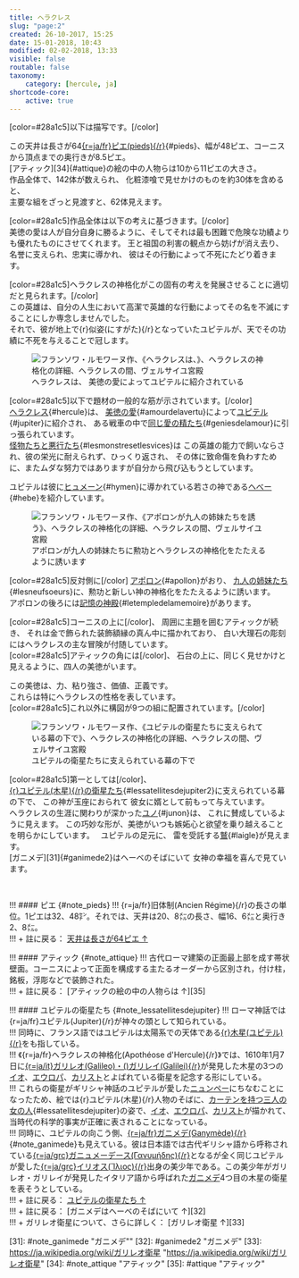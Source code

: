 ```yaml
---
title: ヘラクレス
slug: "page:2"
created: 26-10-2017, 15:25
date: 15-01-2018, 10:43
modified: 02-02-2018, 13:33
visible: false
routable: false
taxonomy:
    category: [hercule, ja]
shortcode-core:
    active: true
---
```

[color=#28a1c5]以下は描写です。[/color]

この天井は長さが64[{r=ja/fr}ピエ(pieds){/r}][15]{#pieds}、幅が48ピエ、コーニスから頂点までの奥行きが8.5ピエ。  
[アティック][34]{#attique}の絵の中の人物らは10から11ピエの大きさ。  
作品全体で、142体が数えられ、
化粧漆喰で見せかけのものを約30体を含めると、  
主要な組をざっと見渡すと、62体見えます。

[color=#28a1c5]作品全体は以下の考えに基づきます。[/color]  
美徳の愛は人が自分自身に勝るように、そしてそれは最も困難で危険な功績よりも優れたものにさせてくれます。 
王と祖国の利害の観点から妨げが消え去り、
名誉に支えられ、忠実に導かれ、
彼はその行動によって不死にたどり着きます。

[color=#28a1c5]ヘラクレスの神格化がこの固有の考えを発展させることに適切だと見られます。[/color]  
この英雄は、自分の人生において高潔で英雄的な行動によってその名を不滅にすることにしか専念しませんでした。  
それで、彼が地上で{r}似姿(にすがた){/r}となっていたユピテルが、天でその功績に不死を与えることで冠します。

<figure><picture>
<source
sizes="(max-width: 767px) 98vw, (min-width: 959px) 50vw, 86vw"
srcset="
/user/sites/docs/pages/01.home/02.versailles/01.palais/01.hercule/02.hercule_2/hercule1-280.webp 280w,
/user/sites/docs/pages/01.home/02.versailles/01.palais/01.hercule/02.hercule_2/hercule1-380.webp 380w,
/user/sites/docs/pages/01.home/02.versailles/01.palais/01.hercule/02.hercule_2/hercule1-480.webp 480w,
/user/sites/docs/pages/01.home/02.versailles/01.palais/01.hercule/02.hercule_2/hercule1-640.webp 640w,
/user/sites/docs/pages/01.home/02.versailles/01.palais/01.hercule/02.hercule_2/hercule1-840.webp 840w,
/user/sites/docs/pages/01.home/02.versailles/01.palais/01.hercule/02.hercule_2/hercule1-1280.webp 1280w,
/user/sites/docs/pages/01.home/02.versailles/01.palais/01.hercule/02.hercule_2/hercule1-1600.webp 1600w,
/user/sites/docs/pages/01.home/02.versailles/01.palais/01.hercule/02.hercule_2/hercule1-1920.webp 1920w"
type="image/webp" />
<img src="/user/sites/docs/pages/01.home/02.versailles/01.palais/01.hercule/02.hercule_2/hercule1-640.jpg" alt="フランソワ・ルモワーヌ作、《ヘラクレスは、》、ヘラクレスの神格化の詳細、ヘラクレスの間、ヴェルサイユ宮殿" title="フランソワ・ルモワーヌ作、《美徳の愛によってユピテルに紹介されている》、ヘラクレスの神格化の詳細、ヘラクレスの間、ヴェルサイユ宮殿" usemap="#img_hercule1"
sizes="(max-width: 767px) 98vw, (min-width: 959px) 50vw, 86vw"
srcset="
/user/sites/docs/pages/01.home/02.versailles/01.palais/01.hercule/02.hercule_2/hercule1-280.jpg 280w,
/user/sites/docs/pages/01.home/02.versailles/01.palais/01.hercule/02.hercule_2/hercule1-380.jpg 380w,
/user/sites/docs/pages/01.home/02.versailles/01.palais/01.hercule/02.hercule_2/hercule1-480.jpg 480w,
/user/sites/docs/pages/01.home/02.versailles/01.palais/01.hercule/02.hercule_2/hercule1-640.jpg 640w,
/user/sites/docs/pages/01.home/02.versailles/01.palais/01.hercule/02.hercule_2/hercule1-840.jpg 840w,
/user/sites/docs/pages/01.home/02.versailles/01.palais/01.hercule/02.hercule_2/hercule1-1280.jpg 1280w,
/user/sites/docs/pages/01.home/02.versailles/01.palais/01.hercule/02.hercule_2/hercule1-1600.jpg 1600w,
/user/sites/docs/pages/01.home/02.versailles/01.palais/01.hercule/02.hercule_2/hercule1-1920.jpg 1920w" />
</picture><figcaption>ヘラクレスは、
美徳の愛によってユピテルに紹介されている</figcaption><map name="img_hercule1" id="img_hercule1">
<area id="area_hercule" alt="ヘラクレス" title="ヘラクレス" href="#hercule" shape="poly" coords="356,424,358,406,346,393,339,387,345,377,355,384,367,397,366,384,374,381,388,361,382,356,383,349,386,338,394,334,406,338,408,348,415,350,422,371,430,384,429,398,425,404,417,416,440,434,436,445,427,444,414,430,410,437,413,450,404,448,397,453,392,443,375,432">
<area id="area_jupiter" alt="ユピテル" title="ユピテル" href="#jupiter" shape="poly" coords="187,347,190,335,190,328,199,328,208,316,214,316,211,309,202,317,190,311,180,302,172,301,187,296,194,303,200,303,208,295,220,292,220,286,224,283,228,276,236,276,244,285,244,292,239,297,243,300,258,311,272,314,291,319,297,324,290,325,283,332,282,342,278,347,263,345,250,349,243,355,239,362,238,367,223,359,209,356,198,353">
<area id="area_amourdelavertu" alt="美徳の愛" title="美徳の愛" href="#amourdelavertu" shape="poly" coords="348,421,343,423,335,423,326,418,318,409,306,409,299,398,302,385,296,379,287,383,274,386,270,380,278,369,286,365,295,365,301,369,305,365,299,360,299,350,306,346,313,345,319,349,319,360,320,366,326,364,330,356,342,354,348,355,353,361,351,370,343,372,337,380,336,389,340,396,341,406,345,416">
<area id="area_geniesdelamour" alt="美徳の愛の精たち" title="美徳の愛の精たち" href="#geniesdelamour" shape="poly" coords="346,507,336,516,328,514,321,507,319,500,308,492,302,479,289,473,290,460,297,468,302,466,303,457,299,450,293,454,284,454,285,465,288,481,285,486,279,477,275,462,271,455,269,463,265,467,262,461,258,467,256,453,260,441,263,436,257,431,243,423,241,412,246,407,250,414,255,417,260,415,256,406,260,401,268,400,271,408,279,399,286,399,293,402,290,409,298,414,304,416,307,421,314,421,321,422,324,427,316,426,310,428,312,434,317,432,323,434,327,436,323,440,321,445,325,449,330,456,336,462,327,464,316,465,310,469,316,475,320,477,326,483,331,484,336,490,342,494,345,498">
<area id="area_lesmonstresetlesvices" alt="怪物たちと悪行たち" title="怪物たちと悪行たち" href="#lesmonstresetlesvices" shape="poly" coords="394,467,394,476,399,481,407,483,411,476,415,488,407,492,400,497,394,500,390,505,383,513,379,519,372,523,365,519,372,512,367,508,373,503,358,503,350,506,344,512,340,521,341,531,346,534,348,540,344,553,340,564,338,573,340,579,345,581,352,577,356,570,358,577,362,584,372,599,379,597,394,605,399,610,396,617,389,622,387,611,381,605,359,607,354,602,356,593,351,589,344,595,341,608,344,614,352,613,362,623,371,622,370,632,361,638,352,645,346,654,346,664,348,679,354,691,361,693,368,696,377,701,394,703,400,705,408,710,420,713,433,713,450,718,463,717,475,707,483,702,490,695,494,690,490,684,494,668,488,687,482,685,478,693,471,701,454,705,456,695,457,688,452,681,443,680,435,689,437,678,444,665,437,648,432,640,440,642,447,637,453,637,463,640,474,640,485,639,481,650,482,662,485,670,494,662,496,656,508,656,514,655,513,663,509,670,512,676,516,679,521,681,521,686,512,686,517,694,526,699,537,700,540,693,541,686,551,690,562,693,575,696,587,707,596,730,605,724,596,704,585,686,578,684,568,682,572,675,580,674,586,672,577,662,565,654,553,644,545,633,547,627,538,617,525,609,515,607,517,598,515,589,509,582,500,590,490,601,481,606,478,592,480,585,478,577,480,568,489,560,492,550,490,541,489,532,483,538,477,545,472,553,464,552,458,546,461,536,456,526,468,524,472,517,479,516,465,507,459,513,451,513,442,515,440,522,435,525,427,523,432,514,432,502,431,490,423,489,419,494,412,494,416,481,416,474,410,468,404,474,398,470">
<area id="area_hebe" alt="ヘべー" title="ヘべー" href="#hebe" shape="poly" coords="109,374,116,358,125,351,120,345,125,328,121,321,121,307,129,296,123,298,122,291,137,270,143,269,146,268,144,263,150,257,157,257,162,260,167,265,162,269,161,273,155,275,156,281,157,286,161,290,173,294,179,293,191,295,193,298,186,299,179,299,174,302,175,305,173,311,170,317,168,325,169,338,169,343,165,346,157,347,148,348,143,355,143,363,144,369,138,368,133,364,126,365,121,369,116,373">
<area id="area_hymen" alt="ヒュメーン" title="ヒュメーン" href="#hymen" shape="poly" coords="122,291,126,281,137,267,140,270,143,268,141,264,145,258,153,254,160,258,165,262,162,267,157,272,153,276,161,287,167,284,167,280,178,278,185,273,192,264,209,264,219,257,229,254,232,248,238,248,240,241,249,231,226,235,225,223,232,216,221,210,217,216,215,226,219,232,215,240,202,242,199,227,192,219,182,214,173,210,165,205,158,211,152,214,137,209,122,200,115,202,121,212,127,220,136,227,139,232,134,243,135,252,128,249,118,254,112,260,109,266,115,272,121,267,123,272,118,279,113,275,103,279,98,282,101,287,89,297,85,303,91,305,102,296,109,291,116,293">
</map></figure>

[color=#28a1c5]以下で題材の一般的な筋が示されています。[/color]  
[ヘラクレス][1]{#hercule}は、
[美徳の愛][3]{#amourdelavertu}によって[ユピテル][2]{#jupiter}に紹介され、
ある戦車の中で[同じ愛の精たち][4]{#geniesdelamour}に引っ張られています。  
[怪物たちと悪行たち][5]{#lesmonstresetlesvices}は
この英雄の能力で飼いならされ、彼の栄光に耐えられず、ひっくり返され、
その体に致命傷を負わすために、またムダな努力ではありますが自分から飛び込もうとしています。

ユピテルは彼に[ヒュメーン][7]{#hymen}に導かれている若さの神である[ヘべー][6]{#hebe}を紹介しています。

<figure><picture>
<source
sizes="(max-width: 767px) 98vw, (min-width: 959px) 50vw, 86vw"
srcset="
/user/sites/docs/pages/01.home/02.versailles/01.palais/01.hercule/02.hercule_2/hercule2-280.webp 280w,
/user/sites/docs/pages/01.home/02.versailles/01.palais/01.hercule/02.hercule_2/hercule2-380.webp 380w,
/user/sites/docs/pages/01.home/02.versailles/01.palais/01.hercule/02.hercule_2/hercule2-480.webp 480w,
/user/sites/docs/pages/01.home/02.versailles/01.palais/01.hercule/02.hercule_2/hercule2-640.webp 640w,
/user/sites/docs/pages/01.home/02.versailles/01.palais/01.hercule/02.hercule_2/hercule2-840.webp 840w,
/user/sites/docs/pages/01.home/02.versailles/01.palais/01.hercule/02.hercule_2/hercule2-1280.webp 1280w,
/user/sites/docs/pages/01.home/02.versailles/01.palais/01.hercule/02.hercule_2/hercule2-1600.webp 1600w,
/user/sites/docs/pages/01.home/02.versailles/01.palais/01.hercule/02.hercule_2/hercule2-1920.webp 1920w"
type="image/webp" />
<img src="/user/sites/docs/pages/01.home/02.versailles/01.palais/01.hercule/02.hercule_2/hercule2-640.jpg" alt="フランソワ・ルモワーヌ作、《アポロンが九人の姉妹たちを誘う》、ヘラクレスの神格化の詳細、ヘラクレスの間、ヴェルサイユ宮殿" title="フランソワ・ルモワーヌ作、《アポロンが九人の姉妹たちを誘う》、ヘラクレスの神格化の詳細、ヘラクレスの間、ヴェルサイユ宮殿" usemap="#img_hercule2"
sizes="(max-width: 767px) 98vw, (min-width: 959px) 50vw, 86vw"
srcset="
/user/sites/docs/pages/01.home/02.versailles/01.palais/01.hercule/02.hercule_2/hercule2-280.jpg 280w,
/user/sites/docs/pages/01.home/02.versailles/01.palais/01.hercule/02.hercule_2/hercule2-380.jpg 380w,
/user/sites/docs/pages/01.home/02.versailles/01.palais/01.hercule/02.hercule_2/hercule2-480.jpg 480w,
/user/sites/docs/pages/01.home/02.versailles/01.palais/01.hercule/02.hercule_2/hercule2-640.jpg 640w,
/user/sites/docs/pages/01.home/02.versailles/01.palais/01.hercule/02.hercule_2/hercule2-840.jpg 840w,
/user/sites/docs/pages/01.home/02.versailles/01.palais/01.hercule/02.hercule_2/hercule2-1280.jpg 1280w,
/user/sites/docs/pages/01.home/02.versailles/01.palais/01.hercule/02.hercule_2/hercule2-1600.jpg 1600w,
/user/sites/docs/pages/01.home/02.versailles/01.palais/01.hercule/02.hercule_2/hercule2-1920.jpg 1920w" />
</picture><figcaption>アポロンが九人の姉妹たちに勲功とヘラクレスの神格化をたたえるように誘います</figcaption><map name="img_hercule2" id="img_hercule2">
<area id="area_apollon" alt="アポロン" title="アポロン" href="#apollon" shape="poly" coords="322,347,331,337,343,337,339,330,346,323,349,313,339,316,331,315,327,309,317,313,311,306,315,302,311,297,315,289,328,292,322,281,323,273,329,272,334,281,340,286,347,286,368,292,373,287,380,285,386,287,391,293,389,299,384,303,377,307,381,313,389,320,395,312,403,315,398,326,406,337,402,345,409,356,421,363,416,366,401,363,401,357,389,347,389,354,381,353,371,343,361,341,350,341,340,342,336,345,330,348">
<area id="area_lesneufsoeurs" alt="九人の姉妹たち" title="九人の姉妹たち" href="#lesneufsoeurs" shape="poly" coords="226,506,226,493,241,482,249,484,258,471,276,436,268,436,273,425,283,429,292,422,301,420,313,406,317,406,319,403,314,391,317,383,327,378,334,380,339,385,339,395,343,399,348,394,349,386,346,378,341,377,345,370,355,374,359,372,361,366,367,362,376,362,382,368,378,377,386,376,394,376,397,382,395,396,401,396,406,400,412,398,412,383,418,376,425,376,428,382,427,392,434,395,437,386,449,381,442,378,443,368,451,363,459,366,461,380,477,377,483,379,489,378,491,370,500,367,503,372,501,378,497,382,493,393,487,397,479,398,481,406,486,411,491,406,502,413,508,420,505,426,491,427,502,438,517,448,526,444,533,452,536,453,537,444,536,430,531,422,531,404,535,412,541,413,541,420,561,432,567,434,567,423,561,414,562,406,555,405,550,408,546,394,551,386,560,386,573,394,577,387,586,380,577,372,575,364,560,367,549,369,534,368,530,362,528,356,513,347,503,348,489,347,484,342,491,341,499,341,505,338,507,334,496,322,480,321,473,318,474,307,481,303,488,302,494,306,498,300,515,300,524,303,535,298,540,300,548,296,559,296,575,302,575,310,569,319,564,328,557,332,569,330,577,332,573,336,583,334,585,341,590,347,591,355,593,362,597,352,606,356,607,362,605,368,610,372,616,376,623,372,639,366,637,463,629,469,611,464,597,465,568,472,569,480,566,487,555,488,535,482,526,464,517,460,513,453,517,449,503,439,495,441,483,436,475,431,466,435,458,438,447,441,439,442,430,440,421,444,413,446,428,452,434,458,438,468,438,477,447,478,463,486,463,492,449,487,453,492,459,497,472,500,461,507,443,500,443,507,423,505,407,504,398,508,391,520,384,524,380,509,365,501,367,490,370,482,365,477,350,481,334,497,325,497,335,481,335,472,329,481,317,481,305,486,299,482,294,475,283,475,281,482,273,491,279,496,263,504,259,498,249,500,237,503">
<area id="area_letempledelamemoire" alt="記憶の神殿" title="記憶の神殿" href="#letempledelamemoire" shape="poly" coords="153,299,150,289,156,274,164,272,169,266,160,258,161,248,169,243,204,231,208,238,222,233,239,229,252,227,267,229,279,232,297,241,302,231,325,237,350,250,348,255,339,267,342,275,339,281,331,280,328,274,319,272,322,283,327,290,322,292,314,288,313,298,313,304,315,311,323,311,329,313,337,313,347,313,346,324,341,330,339,336,331,334,318,332,311,334,297,338,289,344,289,350,280,353,274,346,263,348,257,348,255,342,247,337,238,339,235,334,228,336,218,336,211,336,203,336,202,329,192,327,184,325,176,323,169,323,166,314,161,304"></map></figure>

[color=#28a1c5]反対側に[/color]
[アポロン][8]{#apollon}がおり、
[九人の姉妹たち][9]{#lesneufsoeurs}に、勲功と新しい神の神格化をたたえるように誘います。  
アポロンの後ろには[記憶の神殿][10]{#letempledelamemoire}があります。

[color=#28a1c5]コーニスの上に[/color]、
周囲に主題を囲むアティックが続き、
それは金で飾られた装飾額縁の真ん中に描かれており、
白い大理石の彫刻にはヘラクレスの主な冒険が付随しています。  
[color=#28a1c5]アティックの角には[/color]、
石台の上に、同じく見せかけと見えるように、四人の美徳がいます。

この美徳は、力、粘り強さ、価値、正義です。  
これらは特にヘラクレスの性格を表しています。  
[color=#28a1c5]これ以外に構図が9つの組に配置されています。[/color]

<figure><picture>
<source
sizes="(max-width: 767px) 98vw, (min-width: 959px) 50vw, 86vw"
srcset="
/user/sites/docs/pages/01.home/02.versailles/01.palais/01.hercule/02.hercule_2/hercule3-280.webp 280w,
/user/sites/docs/pages/01.home/02.versailles/01.palais/01.hercule/02.hercule_2/hercule3-380.webp 380w,
/user/sites/docs/pages/01.home/02.versailles/01.palais/01.hercule/02.hercule_2/hercule3-480.webp 480w,
/user/sites/docs/pages/01.home/02.versailles/01.palais/01.hercule/02.hercule_2/hercule3-640.webp 640w,
/user/sites/docs/pages/01.home/02.versailles/01.palais/01.hercule/02.hercule_2/hercule3-840.webp 840w,
/user/sites/docs/pages/01.home/02.versailles/01.palais/01.hercule/02.hercule_2/hercule3-1280.webp 1280w,
/user/sites/docs/pages/01.home/02.versailles/01.palais/01.hercule/02.hercule_2/hercule3-1600.webp 1600w,
/user/sites/docs/pages/01.home/02.versailles/01.palais/01.hercule/02.hercule_2/hercule3-1920.webp 1920w"
type="image/webp" />
<img src="/user/sites/docs/pages/01.home/02.versailles/01.palais/01.hercule/02.hercule_2/hercule3-640.jpg" alt="フランソワ・ルモワーヌ作、《ユピテルの衛星たちに支えられている幕の下で》、ヘラクレスの神格化の詳細、ヘラクレスの間、ヴェルサイユ宮殿" title="フランソワ・ルモワーヌ作、《ユピテルの衛星たちに支えられている幕の下で》、ヘラクレスの神格化の詳細、ヘラクレスの間、ヴェルサイユ宮殿" usemap="#img_hercule3"
sizes="(max-width: 767px) 98vw, (min-width: 959px) 50vw, 86vw"
srcset="
/user/sites/docs/pages/01.home/02.versailles/01.palais/01.hercule/02.hercule_2/hercule3-280.jpg 280w,
/user/sites/docs/pages/01.home/02.versailles/01.palais/01.hercule/02.hercule_2/hercule3-380.jpg 380w,
/user/sites/docs/pages/01.home/02.versailles/01.palais/01.hercule/02.hercule_2/hercule3-480.jpg 480w,
/user/sites/docs/pages/01.home/02.versailles/01.palais/01.hercule/02.hercule_2/hercule3-640.jpg 640w,
/user/sites/docs/pages/01.home/02.versailles/01.palais/01.hercule/02.hercule_2/hercule3-840.jpg 840w,
/user/sites/docs/pages/01.home/02.versailles/01.palais/01.hercule/02.hercule_2/hercule3-1280.jpg 1280w,
/user/sites/docs/pages/01.home/02.versailles/01.palais/01.hercule/02.hercule_2/hercule3-1600.jpg 1600w,
/user/sites/docs/pages/01.home/02.versailles/01.palais/01.hercule/02.hercule_2/hercule3-1920.jpg 1920w" />
</picture><figcaption>ユピテルの衛星たちに支えられている幕の下で</figcaption><map name="img_hercule3" id="img_hercule3">
<area id="area_lessatellitesdejupiter" alt="ユピテルの衛星たち" title="ユピテルの衛星たち" href="#lessatellitesdejupiter" shape="poly" coords="297,386,283,386,283,373,287,368,298,367,304,378,311,378,325,371,345,352,340,347,335,345,333,330,339,321,347,321,354,317,360,319,365,322,372,319,364,325,356,324,359,335,358,341,364,342,371,342,381,347,395,365,395,371,392,376,380,374,369,371,366,362,361,355,355,357,348,357,345,364,341,369,336,374,329,378,319,379,399,466,407,470,411,477,417,480,428,485,437,494,440,502,445,510,449,514,451,526,450,536,455,540,459,534,456,516,457,500,465,485,464,476,470,482,471,485,481,486,483,490,496,496,493,488,491,480,483,474,477,465,477,456,484,462,487,464,489,456,494,451,497,441,498,433,493,424,494,416,498,410,494,402,499,399,502,392,502,383,494,378,499,354,505,354,510,362,509,368,515,376,522,380,523,386,526,392,535,390,542,384,550,385,556,389,559,390,564,399,572,407,582,412,591,417,603,429,613,429,616,423,607,421,601,413,592,410,583,400,578,389,586,388,593,391,599,393,603,402,612,389,607,382,609,373,603,360,593,357,587,344,579,337,563,330,554,330,545,325,535,320,523,320,515,317,510,312,513,310,523,308,530,302,531,291,538,284,538,276,531,279,523,289,514,294,503,296,494,302,488,306,481,305,480,296,471,289,461,292,458,298,461,310,468,312,474,316,475,322,471,328,467,336,467,344,465,350,467,357,463,365,461,374,455,382,460,371,466,372,472,370,478,360,485,358,499,354,494,378,485,383,478,388,476,396,474,402,470,407,470,405,461,411,460,404,458,393,458,388,451,390,449,397,448,406,451,415,442,417,435,421,434,431,428,436,426,444,417,444,413,450,408,452,406,459,399,466,320,380,306,384,306,384,306,384,306,384,306,384,306,384,306,384">
<area id="area_junon" alt="ユノ" title="ユノ" href="#junon" shape="poly" coords="292,512,300,493,315,482,324,486,316,488,305,493,298,506,300,514,305,509,313,502,320,498,328,497,336,496,336,490,335,481,339,470,348,466,359,473,361,487,355,493,354,502,362,512,371,521,381,522,392,524,404,533,412,540,419,548,426,557,427,569,426,580,416,583,409,584,403,591,397,596,391,586,393,577,386,567,376,563,367,565,361,570,357,580,350,579,342,577,335,571,336,558,332,553,335,542,341,538,349,533,351,530,343,525,331,523,313,521,304,515,299,514,291,514">
<area id="area_laigle" alt="鷲" title="鷲" href="#laigle" shape="poly" coords="278,647,253,631,251,624,247,628,240,621,240,630,220,630,226,642,214,644,203,637,185,644,180,635,176,640,170,633,155,641,147,631,138,616,134,600,139,590,149,597,158,603,165,599,169,582,174,572,187,569,197,572,191,575,189,584,187,593,194,596,203,596,210,590,217,587,226,588,239,591,248,596,257,599,264,602,272,612,281,622,284,633,283,640">
<area id="area_ganimede" alt="ガニメデ" title="ガニメデ" href="#ganimede" shape="poly" coords="170,574,175,569,180,565,182,554,184,545,178,538,180,532,184,528,178,523,175,518,160,515,155,521,152,530,150,537,151,547,152,557,152,562,158,564,155,569,162,568"></map></figure>

[color=#28a1c5]第一としては[/color]、  
[{r}ユピテル(木星){/r}の衛星たち][17]{#lessatellitesdejupiter2}に支えられている幕の下で、
この神が玉座におられて
彼女に婿として前もって与えています。  
ヘラクレスの生涯に関わりが深かった[ユノ][12]{#junon}は、
これに賛成しているように見えます。
この巧妙な形が、美徳がいつも嫉妬心と欲望を乗り越えることを明らかにしています。  
ユピテルの足元に、
雷を受託する[鷲][13]{#laigle}が見えます。  
[ガニメデ][31]{#ganimede2}はヘーベのそばにいて
女神の幸福を喜んで見ています。

<br>
 
!!! #### ピエ {#note_pieds}
!!! {r=ja/fr}旧体制(Ancien&#160;Régime){/r}の長さの単位。1ピエは32、48㌢。それでは、天井は20、8㍍の長さ、幅16、6㍍と奥行き2、8㍍。  
!!! + 註に戻る： [天井は長さが64ピエ ↑][16]  

!!! #### アティック {#note_attique}
!!! 古代ローマ建築の正面最上部を成す帯状壁面。コーニスによって正面を構成する主たるオーダーから区別され，付け柱，銘板，浮彫などで装飾された。  
!!! + 註に戻る： [アティックの絵の中の人物らは ↑][35]  

!!! #### ユピテルの衛星たち {#note_lessatellitesdejupiter}
!!! ローマ神話では{r=ja/fr}ユピテル(Jupiter){/r}が神々の頭として知られている。  
!!! 同時に、フランス語ではユピテルは太陽系での天体である[{r}木星(ユピテル){/r}][27]をも指している。  
!!! 《{r=ja/fr}ヘラクレスの神格化(Apothéose&#160;d&#39;Hercule){/r}》では、1610年1月7日に[{r=ja/it}ガリレオ(Galileo)・()ガリレイ(Galilei){/r}][18]が発見した木星の3つの[イオ][19]、[エウロパ][20]、[カリスト][21]とよばれている衛星を記念する形にしている。  
!!! これらの衛星がギリシャ神話のユピテルが愛した[ニュンペー][22]にちなむことになったため、絵では{r}ユピテル(木星){/r}人物のそばに、[カーテンを持つ三人の女の人][11]{#lessatellitesdejupiter}の姿で、[イオ][28]、[エウロパ][29]、[カリスト][30]が描かれて、当時代の科学的事実が正確に表されることになっている。  
!!! 同時に、ユピテルの向こう側、[{r=ja/fr}ガニメデ(Ganymède){/r}][14]{#note_ganimede}も見えている。彼は日本語では古代ギリシャ語から呼称されている[{r=ja/grc}ガニュメーデース(Γανυμήδης){/r}][24]となるが全く同じユピテルが愛した[{r=ja/grc}イリオス(Ἴλιος){/r}][25]出身の美少年である。この美少年がガリレオ・ガリレイが発見したイタリア語から呼ばれた[ガニメデ][26]4つ目の木星の衛星を表そうとしている。  
!!! + 註に戻る： [ユピテルの衛星たち ↑][23]  
!!! + 註に戻る： [ガニメデはヘーベのそばにいて ↑][32]  
!!! + ガリレオ衛星について、さらに詳しく： [ガリレオ衛星 ↑][33]  

[1]: #area_hercule "ヘラクレス"
[2]: #area_jupiter "ユピテル"
[3]: #area_amourdelavertu "美徳の愛"
[4]: #area_geniesdelamour "美徳の愛の精たち"
[5]: #area_lesmonstresetlesvices "怪物たちと悪行たち"
[6]: #area_hebe "ヘべー"
[7]: #area_hymen "ヒュメーン"
[8]: #area_apollon "アポロン"
[9]: #area_lesneufsoeurs "九人の姉妹たち"
[10]: #area_letempledelamemoire "記憶の神殿"
[11]: #area_lessatellitesdejupiter "ユピテルの衛星たち"
[12]: #area_junon "ユノ"
[13]: #area_laigle "鷲"
[14]: #area_ganimede "ガニメデ"
[15]: #note_pieds "「ピエ」という長さの単位の定義"
[16]: #pieds "「ピエ」という註へ戻る"
[17]: #note_lessatellitesdejupiter "ユピテルの衛星たち"
[18]: https://ja.wikipedia.org/wiki/ガリレオ・ガリレイ "https://ja.wikipedia.org/wiki/ガリレオ・ガリレイ"
[19]: https://ja.wikipedia.org/wiki/イオ_(衛星) "https://ja.wikipedia.org/wiki/イオ_(衛星)"
[20]: https://ja.wikipedia.org/wiki/エウロパ_(衛星) "https://ja.wikipedia.org/wiki/エウロパ_(衛星)"
[21]: https://ja.wikipedia.org/wiki/カリスト_(衛星) "https://ja.wikipedia.org/wiki/カリスト_(衛星)"
[22]: https://ja.wikipedia.org/wiki/ニュンペー "https://ja.wikipedia.org/wiki/ニュンペー"
[23]: #lessatellitesdejupiter2 "ユピテルの衛星たち"
[24]: https://ja.wikipedia.org/wiki/ガニュメーデース "https://ja.wikipedia.org/wiki/ガニュメーデース"
[25]: https://ja.wikipedia.org/wiki/イリオス "https://ja.wikipedia.org/wiki/イリオス"
[26]: https://ja.wikipedia.org/wiki/ガニメデ_(衛星) "https://ja.wikipedia.org/wiki/ガニメデ_(衛星)"
[27]: https://ja.wikipedia.org/wiki/木星 "https://ja.wikipedia.org/wiki/木星"
[28]: https://ja.wikipedia.org/wiki/イーオー "https://ja.wikipedia.org/wiki/イーオー"
[29]: https://ja.wikipedia.org/wiki/エウローペー "https://ja.wikipedia.org/wiki/エウローペー"
[30]: https://ja.wikipedia.org/wiki/カリストー "https://ja.wikipedia.org/wiki/カリストー"
[31]: #note_ganimede "ガニメデ""
[32]: #ganimede2 "ガニメデ"
[33]: https://ja.wikipedia.org/wiki/ガリレオ衛星 "https://ja.wikipedia.org/wiki/ガリレオ衛星"
[34]: #note_attique "アティック"
[35]: #attique "アティック"
